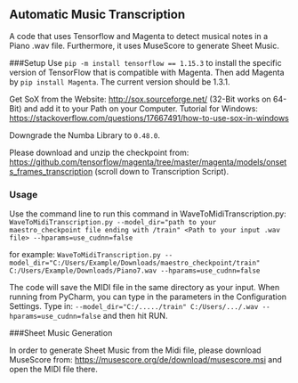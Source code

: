 ## Automatic Music Transcription
A code that uses Tensorflow and Magenta to detect musical notes in a Piano .wav file. Furthermore, it uses MuseScore to generate Sheet Music.

###Setup
Use `pip -m install tensorflow == 1.15.3` to install the specific version of TensorFlow that is compatible with Magenta.
Then add Magenta by `pip install Magenta`. The current version should be 1.3.1. 

Get SoX from the Website: http://sox.sourceforge.net/ (32-Bit works on 64-Bit) and add it to your Path on your Computer. Tutorial for Windows: https://stackoverflow.com/questions/17667491/how-to-use-sox-in-windows 

Downgrade the Numba Library to `0.48.0`. 

 Please download and unzip the checkpoint from:
https://github.com/tensorflow/magenta/tree/master/magenta/models/onsets_frames_transcription (scroll down to Transcription Script).

### Usage

Use the command line to run this command in WaveToMidiTranscription.py: 
`WaveToMidiTranscription.py --model_dir="path to your maestro_checkpoint file ending with /train" <Path to your input .wav file> --hparams=use_cudnn=false`
                                                            
for example: 
`WaveToMidiTranscription.py --model_dir="C:/Users/Example/Downloads/maestro_checkpoint/train" C:/Users/Example/Downloads/Piano7.wav --hparams=use_cudnn=false`

The code will save the MIDI file in the same directory as your input.
When running from PyCharm, you can type in the parameters in the Configuration Settings. 
Type in: `--model_dir="C:/...../train" C:/Users/.../.wav --hparams=use_cudnn=false` and then hit RUN.

###Sheet Music Generation

In order to generate Sheet Music from the Midi file, please download MuseScore from: https://musescore.org/de/download/musescore.msi and open the MIDI file there.




